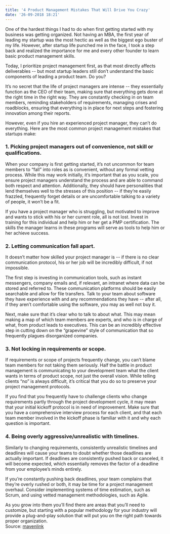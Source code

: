 ```yaml
---
title: '4 Product Management Mistakes That Will Drive You Crazy'
date: '26-09-2018 18:21'
---
```


One of the hardest things I had to do when first getting started with my business was getting organized. Not having an MBA, the first year of leading my startup was the most hectic as well as the biggest ego buster of my life. However, after startup life punched me in the face, I took a step back and realized the importance for me and every other founder to learn basic product management skills.

Today, I prioritize project management first, as that most directly affects deliverables -- but most startup leaders still don’t understand the basic components of leading a product team. Do you?

It’s no secret that the life of project managers are intense -- they essentially function as the CEO of their team, making sure that everything gets done at the right time in the right way. They are constantly checking in on team members, reminding stakeholders of requirements, managing crises and roadblocks, ensuring that everything is in place for next steps and fostering innovation among their reports.

However, even if you hire an experienced project manager, they can’t do everything. Here are the most common project management mistakes that startups make:


### 1. Picking project managers out of convenience, not skill or qualifications.

When your company is first getting started, it’s not uncommon for team members to “fall” into roles as is convenient, without any formal vetting process. While this may work initially, it’s important that as you scale, you ensure project managers understand the process and are able to command both respect and attention. Additionally, they should have personalities that lend themselves well to the stresses of this position -- if they’re easily frazzled, frequently forget details or are uncomfortable talking to a variety of people, it won’t be a fit.

If you have a project manager who is struggling, but motivated to improve and wants to stick with his or her current role, all is not lost. Invest in training for this individual and help him or her get a PMP certification. The skills the manager learns in these programs will serve as tools to help him or her achieve success.

### 2. Letting communication fall apart.

It doesn’t matter how skilled your project manager is -- if there is no clear communication protocol, his or her job will be incredibly difficult, if not impossible.

The first step is investing in communication tools, such as instant messengers, company emails and, if relevant, an intranet where data can be stored and referred to. These communication platforms should be easily searchable and allow for file transfers. Talk to your team about software they have experience with and any recommendations they have -- after all, if they aren’t comfortable using the software, you may as well not buy it.

Next, make sure that it’s clear who to talk to about what. This may mean making a map of which team members are experts, and who is in charge of what, from product leads to executives. This can be an incredibly effective step in cutting down on the “grapevine” style of communication that so frequently plagues disorganized companies.

### 3. Not locking in requirements or scope.

If requirements or scope of projects frequently change, you can’t blame team members for not taking them seriously. Half the battle in product management is communicating to your development team what the client wants in terms of product scope, not just the overall vision. While telling clients “no” is always difficult, it’s critical that you do so to preserve your project management protocols.

If you find that you frequently have to challenge clients who change requirements partly through the project development cycle, it may mean that your initial kickoff protocol is in need of improvement. Make sure that you have a comprehensive interview process for each client, and that each team member involved in the kickoff phase is familiar with it and why each question is important.  

### 4. Being overly aggressive/unrealistic with timelines.

Similarly to changing requirements, consistently unrealistic timelines and deadlines will cause your teams to doubt whether those deadlines are actually important. If deadlines are consistently pushed back or canceled, it will become expected, which essentially removes the factor of a deadline from your employee’s minds entirely.

If you’re constantly pushing back deadlines, your team complains that they’re overly rushed or both, it may be time for a project management overhaul. Consider implementing systems of time estimation, such as Scrum, and using vetted management methodologies, such as Agile.

As you grow into them you’ll find there are areas that you’ll need to customize, but starting with a popular methodology for your industry will provide a plug-and-play solution that will put you on the right path towards proper organization.
<br>
Source: [mavenlink](https://blog.mavenlink.com/)